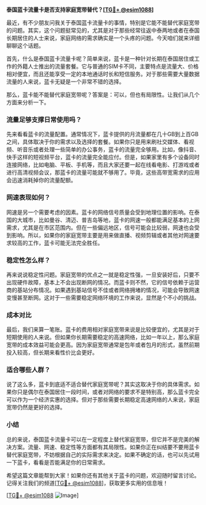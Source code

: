 **泰国蓝卡流量卡是否支持家庭宽带替代？[[TG💪+ @esim1088](https://t.me/s/esim1088)]**

最近，有不少朋友问我关于泰国蓝卡流量卡的事情，特别是它能不能替代家庭宽带的问题。其实，这个问题挺常见的，尤其是对于那些经常往返中泰两地或者在泰国长期居住的人士来说，家庭网络的需求确实是一个头疼的问题。今天咱们就来详细聊聊这个话题。

首先，什么是泰国蓝卡流量卡呢？简单来说，蓝卡是一种针对长期在泰国居住或工作的外籍人士推出的流量套餐。它与普通的SIM卡不同，主要特点是流量大、价格相对便宜，而且还能享受一定的本地通话时长和短信服务。对于那些需要大量数据流量的人来说，蓝卡无疑是一个非常不错的选择。

那么，蓝卡能不能替代家庭宽带呢？答案是：可以，但也有局限性。让我们从几个方面来分析一下。

### **流量足够支撑日常使用吗？**

先来看看蓝卡的流量配置。通常情况下，蓝卡提供的月流量都在几十GB到上百GB之间，具体取决于你的需求以及选择的套餐。如果你只是用来刷社交媒体、看视频、听音乐或者处理一些简单的办公事务，蓝卡的流量完全够用。比如，像抖音、快手这样的短视频平台，蓝卡的流量完全能应付。但是，如果家里有多个设备同时连接网络，比如电脑、平板、手机等，而且大家还要一起在线看电影、打游戏或者进行高清视频会议，那蓝卡的流量可能就不够用了。毕竟，这些高带宽需求的应用会迅速消耗掉你的流量配额。

### **网速表现如何？**

网速是另一个需要考虑的因素。蓝卡的网络信号质量会受到地理位置的影响。在泰国的大城市，比如曼谷、清迈、普吉岛等地，蓝卡的网速一般都能满足基本的上网需求，尤其是在市区范围内。但在一些偏远地区，信号可能会比较弱，网速也会受到影响。所以，如果你的家庭宽带主要是用来做直播、视频剪辑或者其他对网速要求较高的工作，蓝卡可能无法完全胜任。

### **稳定性怎么样？**

再来说说稳定性问题。家庭宽带的优点之一就是稳定性强，一旦安装好后，只要不出现硬件故障，基本上不会出现断网的情况。而蓝卡则不然，它的信号依赖于运营商的基站分布情况。如果遇到基站信号不佳或者网络拥堵的情况，可能会导致网速变慢甚至断网。这对于一些需要稳定网络环境的工作来说，显然是个不小的挑战。

### **成本对比**

最后，我们来算一笔账。蓝卡的费用相对家庭宽带来说是比较便宜的，尤其是对于短期使用的人来说。但如果你长期需要稳定的高速网络，比如一年以上，那么家庭宽带的成本效益可能会更高。因为家庭宽带通常是包年或者包月的形式，虽然前期投入较高，但长期来看性价比会更好。

### **适合哪些人群？**

说了这么多，蓝卡到底适不适合替代家庭宽带呢？其实这取决于你的具体需求。如果你只是偶尔在泰国居住一段时间，或者对网络的要求不是特别高，那么蓝卡完全可以作为一个经济实惠的选择。但对于那些需要长期稳定高速网络的人来说，家庭宽带仍然是更好的选择。

### **小结**

总的来说，泰国蓝卡流量卡可以在一定程度上替代家庭宽带，但它并不是完美的解决方案。流量、网速、稳定性等方面都有其局限性。如果你正在纠结要不要用蓝卡替代家庭宽带，不妨根据自己的实际需求来决定。如果不确定的话，也可以先试用一下蓝卡，看看是否能满足你的日常需求。

希望这篇文章能帮到大家！如果你还有其他关于蓝卡的问题，欢迎随时留言讨论。记得关注我们的频道[[TG💪+ @esim1088](https://t.me/s/esim1088)]，获取更多实用的信息哦！

[[TG💪+ @esim1088](https://t.me/s/esim1088) ![Image](https://i.postimg.cc/4NQfJmqS/Snipaste-2025-05-13-00-14-12.png)]